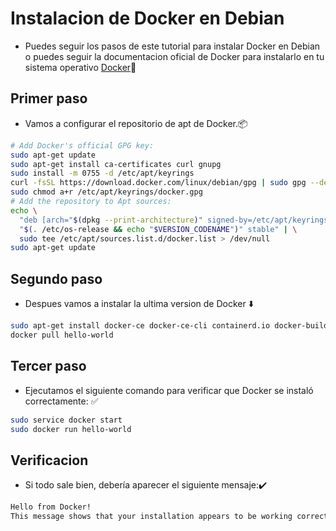 # Instalacion de Docker en Debian
- Puedes seguir los pasos de este tutorial para instalar Docker en Debian o puedes seguir la documentacion oficial de Docker para instalarlo en tu sistema operativo [Docker](https://docs.docker.com/engine/install/debian/)🐳

## Primer paso
- Vamos a configurar el repositorio de apt de Docker.📦
```bash
# Add Docker's official GPG key:
sudo apt-get update
sudo apt-get install ca-certificates curl gnupg
sudo install -m 0755 -d /etc/apt/keyrings
curl -fsSL https://download.docker.com/linux/debian/gpg | sudo gpg --dearmor -o /etc/apt/keyrings/docker.gpg
sudo chmod a+r /etc/apt/keyrings/docker.gpg
# Add the repository to Apt sources:
echo \
  "deb [arch="$(dpkg --print-architecture)" signed-by=/etc/apt/keyrings/docker.gpg] https://download.docker.com/linux/debian \
  "$(. /etc/os-release && echo "$VERSION_CODENAME")" stable" | \
  sudo tee /etc/apt/sources.list.d/docker.list > /dev/null
sudo apt-get update
```

## Segundo paso
- Despues vamos a instalar la ultima version de Docker ⬇️
```bash
sudo apt-get install docker-ce docker-ce-cli containerd.io docker-buildx-plugin docker-compose-plugin
docker pull hello-world
```

## Tercer paso
- Ejecutamos el siguiente comando para verificar que Docker se instaló correctamente: ✅
```bash
sudo service docker start
sudo docker run hello-world
```

## Verificacion
- Si todo sale bien, debería aparecer el siguiente mensaje:✔️
```bash
Hello from Docker!
This message shows that your installation appears to be working correctly.
```

